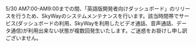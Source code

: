5/30 AM7:00-AM9:00までの間、「英語版開発者向けダッシュボード」のリリースを行うため、SkyWayのシステムメンテナンスを行います。該当時間帯でサービス(ダッシュボードの利用、SkyWayを利用したビデオ通話、音声通話、データ通信)が利用出来ない状態が複数回発生いたします。ご迷惑をお掛けし申し訳ございません。